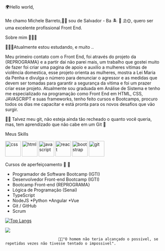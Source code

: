 🌍Hello world,

Me chamo Michele Barreto,👧🏽 sou de Salvador - Ba 🏝 🌊 ⛱🌞, quero ser uma excelente profissional Front End.

Sobre mim 👩🏽‍🎓

👩🏽‍💻Atualmente estou estudando, e muito ..

Meu primeiro contato com o Front End, foi através do projeto da {REPROGRAMA} e a partir dai não parei mais, um trabalho que gostei muito de fazer foi criar uma pagina de apoio e auxilio a mulheres vitimas de violência domestica, esse projeto orienta as mulheres, mostra a Lei Maria da Penha e divulga o número para denunciar o agressor e as medidas que devem ser tomadas para garantir a segurança da vitima e foi um prazer criar esse projeto.
Atualmente sou graduada em Análise de Sistema e tenho me especializado na programação como Front End em HTML, CSS, JAVASCRIPT e suas frameworks, tenho feito cursos e Bootcamps, procuro todos os dias me capacitar e está pronta para os novos desafios que vão surgir.

👩‍💻 Talvez meu git, não esteja ainda tão recheado o quanto você queria, mas, tem aprendizado que não cabe em um Git 🥰



Meus Skills

<img src="https://devicon.dev/devicon.git/icons/css3/css3-original-wordmark.svg" alt="css" width="50" height="50" style="max-width:100%"></img>
<img src= "https://devicon.dev/devicon.git/icons/html5/html5-original-wordmark.svg" alt="html" width="50" height="50" style="max-width:100%"></img>
<img src= "https://devicon.dev/devicon.git/icons/javascript/javascript-plain.svg" alt="javascript" width="50" height="50" style="max-width:100%"></img>
<img src= "https://devicon.dev/devicon.git/icons/react/react-original-wordmark.svg" alt="react" width="50" height="50" style="max-width:100%"></img>
<img src= "https://devicon.dev/devicon.git/icons/bootstrap/bootstrap-plain-wordmark.svg" alt="bootstrap" width="50" height="50" style="max-width:100%"></img>
<img src= "https://devicon.dev/devicon.git/icons/git/git-plain.svg" alt="git" width="50" height="50" style="max-width:100%"></img>


Cursos de aperfeiçoamento  📘 💾
* Programador de Software Bootcamp (IGTI)
* Desenvolvedor Front-end  Bootcamp (IGTI)
* Bootcamp Front-end {REPROGRAMA}
* Lógica de Programação (Senai)
* TypeScript
* NodeJS
*Python
*Angular
*Vue
* Git / GitHub
* Scrum

[![Top Langs](https://github-readme-stats.vercel.app/api/top-langs/?username=michelebarreto&layout=compact&theme=radical)](https://github.com/michelebarreto/github-readme-stats)

<p>
  <img align="center" src="https://github-readme-stats.vercel.app/api?username=michelebarreto&show_icons=true&theme=radical"> 
 </p>



                            💪🏽"O homem não teria alcançado o possivel, se repetidas vezes não tivesse tentado o impossivel".
